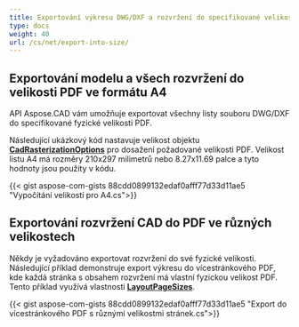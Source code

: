 ```yaml
---
title: Exportování výkresu DWG/DXF a rozvržení do specifikované velikosti
type: docs
weight: 40
url: /cs/net/export-into-size/
---
```


## **Exportování modelu a všech rozvržení do velikosti PDF ve formátu A4**

API Aspose.CAD vám umožňuje exportovat všechny listy souboru DWG/DXF do specifikované fyzické velikosti PDF.

Následující ukázkový kód nastavuje velikost objektu [**CadRasterizationOptions**](https://reference.aspose.com/cad/net/aspose.cad.imageoptions/cadrasterizationoptions/) pro dosažení požadované velikosti PDF.
Velikost listu A4 má rozměry 210x297 milimetrů nebo 8.27x11.69 palce a tyto hodnoty jsou použity v kódu.

{{< gist aspose-com-gists 88cdd0899132edaf0afff77d33d11ae5 "Vypočítání velikostí pro A4.cs">}}

## **Exportování rozvržení CAD do PDF ve různých velikostech**

Někdy je vyžadováno exportovat rozvržení do své fyzické velikosti. Následující příklad demonstruje export výkresu do vícestránkového PDF, kde každá stránka s obsahem rozvržení
má vlastní fyzickou velikost PDF. Tento příklad využívá vlastnosti [**LayoutPageSizes**](https://reference.aspose.com/cad/net/aspose.cad.imageoptions/vectorrasterizationoptions/layoutpagesizes/).

{{< gist aspose-com-gists 88cdd0899132edaf0afff77d33d11ae5 "Export do vícestránkového PDF s různými velikostmi stránek.cs">}}
